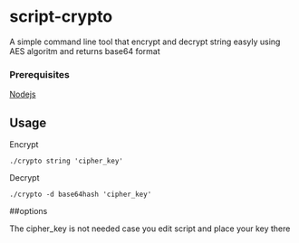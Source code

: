 # script-crypto

A simple command line tool that encrypt and decrypt string easyly using AES algoritm and returns base64 format

### Prerequisites

[Nodejs](https://nodejs.org)


## Usage
Encrypt

`
 ./crypto string 'cipher_key'
`

Decrypt

`
 ./crypto -d base64hash 'cipher_key' 
`

##options

The cipher_key is not needed case you edit script and place your key there
